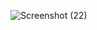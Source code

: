 ![Screenshot (22)](https://github.com/user-attachments/assets/50645ba9-4c52-41fe-9115-c6cf82fac869)
